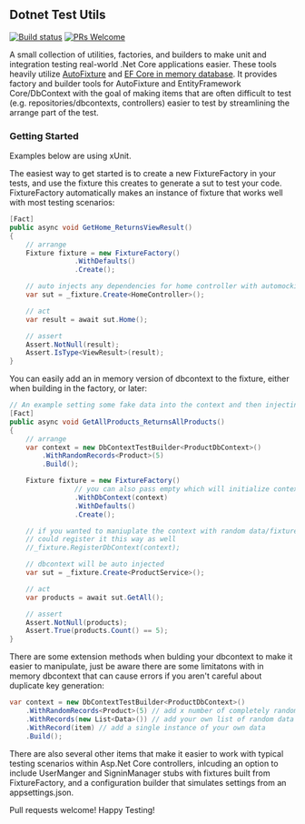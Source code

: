 ## Dotnet Test Utils

[![Build status](https://ci.appveyor.com/api/projects/status/lqs7dw1wxior9dh1?svg=true)](https://ci.appveyor.com/project/johnkuefler/dotnettestutils)
[![PRs Welcome](https://img.shields.io/badge/PRs-welcome-brightgreen.svg?style=flat-square)](http://makeapullrequest.com)

A small collection of utilities, factories, and builders to make unit and integration testing real-world .Net Core applications easier.
These tools heavily utilize [AutoFixture](https://github.com/AutoFixture/AutoFixture) and [EF Core in memory database](https://docs.microsoft.com/en-us/ef/core/providers/in-memory/). 
It provides factory and builder tools for AutoFixture and EntityFramework Core/DbContext
with the goal of making items that are often difficult to test (e.g. repositories/dbcontexts, controllers) easier to test by streamlining the arrange part of the test.

### Getting Started
Examples below are using xUnit.

The easiest way to get started is to create a new FixtureFactory in your tests, and use 
the fixture this creates to generate a sut to test your code. FixtureFactory automatically makes an instance of
fixture that works well with most testing scenarios:
```csharp
[Fact]
public async void GetHome_ReturnsViewResult()
{
    // arrange
    Fixture fixture = new FixtureFactory()
                .WithDefaults()
                .Create();

    // auto injects any dependencies for home controller with automocking
    var sut = _fixture.Create<HomeController>();

    // act
    var result = await sut.Home();

    // assert
    Assert.NotNull(result);
    Assert.IsType<ViewResult>(result);
}
```
You can easily add an in memory version of dbcontext to the fixture, either when building in the factory, or later:
```csharp
// An example setting some fake data into the context and then injecting it into the fixture
[Fact]
public async void GetAllProducts_ReturnsAllProducts()
{
    // arrange
    var context = new DbContextTestBuilder<ProductDbContext>()
        .WithRandomRecords<Product>(5)
        .Build();

    Fixture fixture = new FixtureFactory()
                // you can also pass empty which will initialize context with no data
                .WithDbContext(context)
                .WithDefaults()
                .Create();

    // if you wanted to maniuplate the context with random data/fixtures after creating initial fixture, 
    // could register it this way as well
    //_fixture.RegisterDbContext(context);

    // dbcontext will be auto injected
    var sut = _fixture.Create<ProductService>();

    // act
    var products = await sut.GetAll();

    // assert
    Assert.NotNull(products);
    Assert.True(products.Count() == 5);
}
```
There are some extension methods when bulding your dbcontext to make it easier to manipulate,
just be aware there are some limitatons with in memory dbcontext that can cause errors if you aren't careful
about duplicate key generation:
```csharp
var context = new DbContextTestBuilder<ProductDbContext>()
    .WithRandomRecords<Product>(5) // add x number of completely random records
    .WithRecords(new List<Data>()) // add your own list of random data
    .WithRecord(item) // add a single instance of your own data
    .Build();
```
There are also several other items that make it easier to work with typical testing scenarios within Asp.Net Core 
controllers, inlcuding an option to include UserManger and SigninManager stubs with fixtures built from FixtureFactory, 
and a configuration builder that simulates settings from an appsettings.json.



Pull requests welcome! Happy Testing!